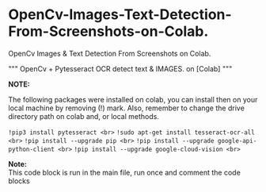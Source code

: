 # OpenCv-Images-Text-Detection-From-Screenshots-on-Colab.
OpenCv Images &amp; Text Detection From Screenshots on Colab.


"""
OpenCv + Pytesseract OCR detect text & IMAGES. on [Colab]
"""

**NOTE:**

The following packages were installed on colab, you can install then on your 
local machine by removing (!) mark. 
Also, remember to change the drive directory path on colab and, or local methods.

`!pip3 install pytesseract <br>`
`!sudo apt-get install tesseract-ocr-all <br>`
`!pip install --upgrade pip <br>`
`!pip install --upgrade google-api-python-client <br>`
`!pip install --upgrade google-cloud-vision <br>`

**Note:** <br>
This code block is run in the main file, run once and comment the code blocks
